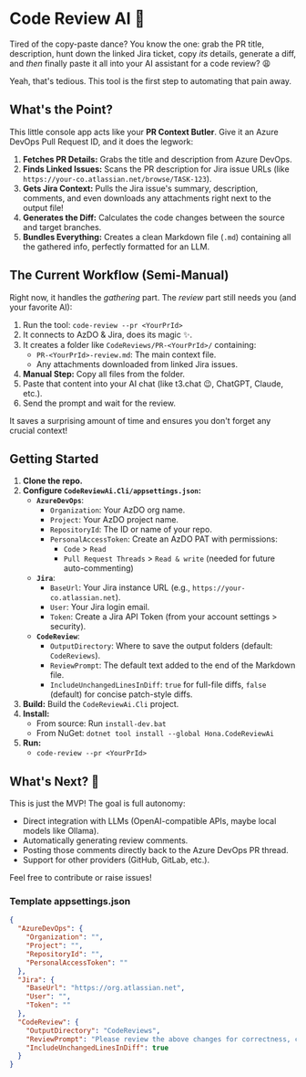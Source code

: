 # Code Review AI 🤖

Tired of the copy-paste dance? You know the one: grab the PR title, description, hunt down the linked Jira ticket, copy *its* details, generate a diff, and *then* finally paste it all into your AI assistant for a code review? 😩

Yeah, that's tedious. This tool is the first step to automating that pain away.

## What's the Point?

This little console app acts like your **PR Context Butler**. Give it an Azure DevOps Pull Request ID, and it does the legwork:

1.  **Fetches PR Details:** Grabs the title and description from Azure DevOps.
2.  **Finds Linked Issues:** Scans the PR description for Jira issue URLs (like `https://your-co.atlassian.net/browse/TASK-123`).
3.  **Gets Jira Context:** Pulls the Jira issue's summary, description, comments, and even downloads any attachments right next to the output file!
4.  **Generates the Diff:** Calculates the code changes between the source and target branches.
5.  **Bundles Everything:** Creates a clean Markdown file (`.md`) containing all the gathered info, perfectly formatted for an LLM.

## The Current Workflow (Semi-Manual)

Right now, it handles the *gathering* part. The *review* part still needs you (and your favorite AI):

1.  Run the tool: `code-review --pr <YourPrId>`
2.  It connects to AzDO & Jira, does its magic ✨.
3.  It creates a folder like `CodeReviews/PR-<YourPrId>/` containing:
    *   `PR-<YourPrId>-review.md`: The main context file.
    *   Any attachments downloaded from linked Jira issues.
4.  **Manual Step:** Copy all files from the folder.
5.  Paste that content into your AI chat (like t3.chat 😉, ChatGPT, Claude, etc.).
6.  Send the prompt and wait for the review.

It saves a surprising amount of time and ensures you don't forget any crucial context!

## Getting Started

1.  **Clone the repo.**
2.  **Configure `CodeReviewAi.Cli/appsettings.json`:**
    *   **`AzureDevOps`**:
        *   `Organization`: Your AzDO org name.
        *   `Project`: Your AzDO project name.
        *   `RepositoryId`: The ID or name of your repo.
        *   `PersonalAccessToken`: Create an AzDO PAT with permissions:
            *   `Code` > `Read`
            *   `Pull Request Threads` > `Read & write` (needed for future auto-commenting)
    *   **`Jira`**:
        *   `BaseUrl`: Your Jira instance URL (e.g., `https://your-co.atlassian.net`).
        *   `User`: Your Jira login email.
        *   `Token`: Create a Jira API Token (from your account settings > security).
    *   **`CodeReview`**:
        *   `OutputDirectory`: Where to save the output folders (default: `CodeReviews`).
        *   `ReviewPrompt`: The default text added to the end of the Markdown file.
        *   `IncludeUnchangedLinesInDiff`: `true` for full-file diffs, `false` (default) for concise patch-style diffs.
3.  **Build:** Build the `CodeReviewAi.Cli` project.
4.  **Install:**
    *   From source: Run `install-dev.bat`
    *   From NuGet: `dotnet tool install --global Hona.CodeReviewAi`
5.  **Run:**
    *   `code-review --pr <YourPrId>`

## What's Next? 🚀

This is just the MVP! The goal is full autonomy:

*   Direct integration with LLMs (OpenAI-compatible APIs, maybe local models like Ollama).
*   Automatically generating review comments.
*   Posting those comments directly back to the Azure DevOps PR thread.
*   Support for other providers (GitHub, GitLab, etc.).

Feel free to contribute or raise issues!

### Template appsettings.json

```json
{
  "AzureDevOps": {
    "Organization": "",
    "Project": "",
    "RepositoryId": "",
    "PersonalAccessToken": ""
  },
  "Jira": {
    "BaseUrl": "https://org.atlassian.net",
    "User": "",
    "Token": ""
  },
  "CodeReview": {
    "OutputDirectory": "CodeReviews",
    "ReviewPrompt": "Please review the above changes for correctness, clarity, and adherence to project standards. Highlight any issues, improvements, or questions below.",
    "IncludeUnchangedLinesInDiff": true
  }
}
```